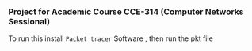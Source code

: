 ### Project for Academic Course CCE-314 (Computer Networks Sessional)

To run this install `Packet tracer` Software , then run the pkt file
